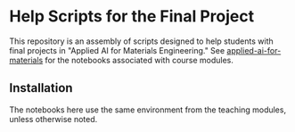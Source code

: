 # Help Scripts for the Final Project

This repository is an assembly of scripts designed to help students with final projects in "Applied AI for Materials Engineering."
See [applied-ai-for-materials](https://github.com/wardlt/applied-ai-for-materials/) for the notebooks associated with course modules.

## Installation

The notebooks here use the same environment from the teaching modules, unless otherwise noted.
